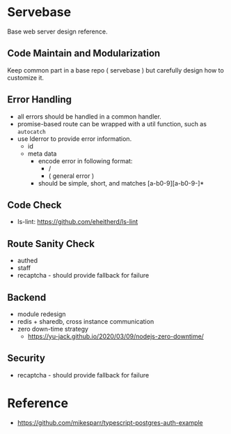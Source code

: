 # Servebase

Base web server design reference.


## Code Maintain and Modularization

Keep common part in a base repo ( servebase ) but carefully design how to customize it.


## Error Handling

 - all errors should be handled in a common handler.
 - promise-based route can be wrapped with a util function, such as `autocatch`
 - use lderror to provide error information.
   - id
   - meta data
     - encode error in following format:
       - <module-name>/<error-name>
       - <error-name> ( general error )
     - <error-name> should be simple, short, and matches [a-b0-9][a-b0-9-]*

## Code Check

 - ls-lint: https://github.com/eheitherd/ls-lint


## Route Sanity Check

 - authed
 - staff
 - recaptcha - should provide fallback for failure


## Backend

 - module redesign
 - redis + sharedb, cross instance communication
 - zero down-time strategy
   - https://yu-jack.github.io/2020/03/09/nodejs-zero-downtime/


## Security

 - recaptcha - should provide fallback for failure

# Reference

 - https://github.com/mikesparr/typescript-postgres-auth-example
